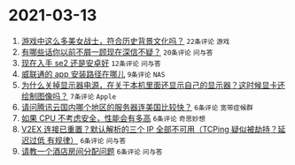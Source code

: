 # 2021-03-13

1. [游戏中这么多美女战士，符合历史背景文化吗？](https://www.v2ex.com/t/761219) `22条评论` `游戏`
1. [有哪些话你以前不屑一顾现在深信不疑？](https://www.v2ex.com/t/761231) `20条评论` `问与答`
1. [现在入手 se2 还是安卓好](https://www.v2ex.com/t/761224) `12条评论` `问与答`
1. [威联通的 app 安装路径在哪儿](https://www.v2ex.com/t/761222) `9条评论` `NAS`
1. [为什么关掉显示器电源，在关于本机里面还显示自己的显示器？这时候显卡还绘制图像吗？](https://www.v2ex.com/t/761218) `7条评论` `Apple`
1. [请问腾讯云国内哪个地区的服务器连美国比较快？](https://www.v2ex.com/t/761233) `6条评论` `宽带症候群`
1. [如果 CPU 不考虑安全，性能会有多高](https://www.v2ex.com/t/761229) `6条评论` `奇思妙想`
1. [V2EX 连接已重置？默认解析的三个 IP 全部不可用（TCPing 疑似被劫持？延迟过低 有规律）](https://www.v2ex.com/t/761226) `6条评论` `问与答`
1. [请教一个酒店房间分配问题](https://www.v2ex.com/t/761220) `6条评论` `问与答`

